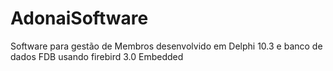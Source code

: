 # AdonaiSoftware
Software para gestão de Membros desenvolvido em Delphi 10.3 e banco de dados FDB usando firebird 3.0 Embedded

